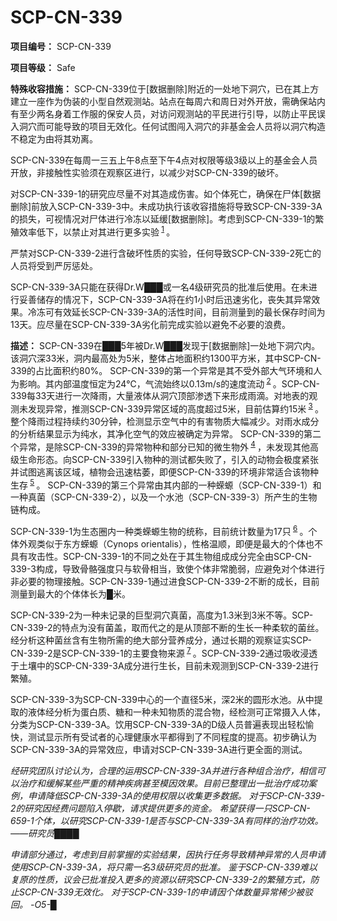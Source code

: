 # SCP-CN-339

**项目编号：** SCP-CN-339

**项目等级：** Safe

**特殊收容措施：** 
SCP-CN-339位于[数据删除]附近的一处地下洞穴，已在其上方建立一座作为伪装的小型自然观测站。站点在每周六和周日对外开放，需确保站内有至少两名身着工作服的保安人员，对访问观测站的平民进行引导，以防止平民误入洞穴而可能导致的项目无效化。任何试图闯入洞穴的非基金会人员将以洞穴构造不稳定为由将其劝离。

SCP-CN-339在每周一三五上午8点至下午4点对权限等级3级以上的基金会人员开放，非接触性实验须在观察区进行，以减少对SCP-CN-339的破坏。

对SCP-CN-339-1的研究应尽量不对其造成伤害。如个体死亡，确保在尸体[数据删除]前放入SCP-CN-339-3中。未成功执行该收容措施将导致SCP-CN-339-3A的损失，可视情况对尸体进行冷冻以延缓[数据删除]。考虑到SCP-CN-339-1的繁殖效率低下，以禁止对其进行更多实验<sup class='footnoteref'>
 <a shape='rect' class='footnoteref' id='footnoteref-1' href='javascript:;' onclick='WIKIDOT.page.utils.scrollToReference(&apos;footnote-1&apos;)'>1</a>
</sup>。

严禁对SCP-CN-339-2进行含破坏性质的实验，任何导致SCP-CN-339-2死亡的人员将受到严厉惩处。

SCP-CN-339-3A只能在获得Dr.W███或一名4级研究员的批准后使用。在未进行妥善储存的情况下，SCP-CN-339-3A将在约1小时后迅速劣化，丧失其异常效果。冷冻可有效延长SCP-CN-339-3A的活性时间，目前测量到的最长保存时间为13天。应尽量在SCP-CN-339-3A劣化前完成实验以避免不必要的浪费。

**描述：** 
SCP-CN-339在███5年被Dr.W███发现于[数据删除]一处地下洞穴内。该洞穴深33米，洞内最高处为5米，整体占地面积约1300平方米，其中SCP-CN-339的占比面积约80%。
SCP-CN-339的第一个异常是其不受外部大气环境和人为影响。其内部温度恒定为24℃，气流始终以0.13m/s的速度流动<sup class='footnoteref'>
 <a shape='rect' class='footnoteref' id='footnoteref-2' href='javascript:;' onclick='WIKIDOT.page.utils.scrollToReference(&apos;footnote-2&apos;)'>2</a>
</sup>。SCP-CN-339每33天进行一次降雨，大量液体从洞穴顶部渗透下来形成雨滴。对地表的观测未发现异常，推测SCP-CN-339异常区域的高度超过5米，目前估算约15米<sup class='footnoteref'>
 <a shape='rect' class='footnoteref' id='footnoteref-3' href='javascript:;' onclick='WIKIDOT.page.utils.scrollToReference(&apos;footnote-3&apos;)'>3</a>
</sup>。整个降雨过程持续约30分钟，检测显示空气中的有害物质大幅减少。对雨水成分的分析结果显示为纯水，其净化空气的效应被确定为异常。
SCP-CN-339的第二个异常，是除SCP-CN-339的异常物种和部分已知的微生物外<sup class='footnoteref'>
 <a shape='rect' class='footnoteref' id='footnoteref-4' href='javascript:;' onclick='WIKIDOT.page.utils.scrollToReference(&apos;footnote-4&apos;)'>4</a>
</sup>，未发现其他高级生命形态。向SCP-CN-339引入物种的测试都失败了，引入的动物会极度紧张并试图逃离该区域，植物会迅速枯萎，即便SCP-CN-339的环境非常适合该物种生存<sup class='footnoteref'>
 <a shape='rect' class='footnoteref' id='footnoteref-5' href='javascript:;' onclick='WIKIDOT.page.utils.scrollToReference(&apos;footnote-5&apos;)'>5</a>
</sup>。
SCP-CN-339的第三个异常由其内部的一种蝾螈（SCP-CN-339-1）和一种真菌（SCP-CN-339-2），以及一个水池（SCP-CN-339-3）所产生的生物链构成。

SCP-CN-339-1为生态圈内一种类蝾螈生物的统称，目前统计数量为17只<sup class='footnoteref'>
 <a shape='rect' class='footnoteref' id='footnoteref-6' href='javascript:;' onclick='WIKIDOT.page.utils.scrollToReference(&apos;footnote-6&apos;)'>6</a>
</sup>。个体外观类似于东方蝾螈（Cynops orientalis），性格温顺，即便是最大的个体也不具有攻击性。SCP-CN-339-1的不同之处在于其生物组成成分完全由SCP-CN-339-3构成，导致骨骼强度只与软骨相当，致使个体非常脆弱，应避免对个体进行非必要的物理接触。SCP-CN-339-1通过进食SCP-CN-339-2不断的成长，目前测量到最大的个体体长为█米。

SCP-CN-339-2为一种未记录的巨型洞穴真菌，高度为1.3米到3米不等。SCP-CN-339-2的特点为没有菌盖，取而代之的是从顶部不断的生长一种柔软的菌丝。经分析这种菌丝含有生物所需的绝大部分营养成分，通过长期的观察证实SCP-CN-339-2是SCP-CN-339-1的主要食物来源<sup class='footnoteref'>
 <a shape='rect' class='footnoteref' id='footnoteref-7' href='javascript:;' onclick='WIKIDOT.page.utils.scrollToReference(&apos;footnote-7&apos;)'>7</a>
</sup>。SCP-CN-339-2通过吸收浸透于土壤中的SCP-CN-339-3A成分进行生长，目前未观测到SCP-CN-339-2进行繁殖。

SCP-CN-339-3为SCP-CN-339中心的一个直径5米，深2米的圆形水池。从中提取的液体经分析为蛋白质、糖和一种未知物质的混合物，经检测可正常摄入人体，分类为SCP-CN-339-3A。饮用SCP-CN-339-3A的D级人员普遍表现出轻松愉快，测试显示所有受试者的心理健康水平都得到了不同程度的提高。初步确认为SCP-CN-339-3A的异常效应，申请对SCP-CN-339-3A进行更全面的测试。



<em>&#32463;&#30740;&#31350;&#22242;&#38431;&#35752;&#35770;&#35748;&#20026;&#65292;&#21512;&#29702;&#30340;&#36816;&#29992;SCP-CN-339-3A&#24182;&#36827;&#34892;&#21508;&#31181;&#32452;&#21512;&#27835;&#30103;&#65292;&#30456;&#20449;&#21487;&#20197;&#27835;&#30103;&#21644;&#32531;&#35299;&#26576;&#20123;&#20005;&#37325;&#30340;&#31934;&#31070;&#30142;&#30149;&#29978;&#33267;&#27169;&#22240;&#25928;&#26524;&#12290;&#30446;&#21069;&#24050;&#25972;&#29702;&#20986;&#19968;&#25209;&#27835;&#30103;&#25104;&#21151;&#26696;&#20363;&#65292;&#30003;&#35831;&#38477;&#20302;SCP-CN-339-3A&#30340;&#20351;&#29992;&#26435;&#38480;&#20197;&#25910;&#38598;&#26356;&#22810;&#25968;&#25454;&#12290;
&#23545;&#20110;SCP-CN-339-2&#30340;&#30740;&#31350;&#22240;&#32463;&#36153;&#38382;&#39064;&#38519;&#20837;&#20572;&#27463;&#65292;&#35831;&#27714;&#25552;&#20379;&#26356;&#22810;&#30340;&#36164;&#37329;&#12290;
&#24076;&#26395;&#33719;&#24471;&#19968;&#21482;SCP-CN-659-1&#20010;&#20307;&#65292;&#20197;&#30740;&#31350;SCP-CN-339-1&#26159;&#21542;&#19982;SCP-CN-339-3A&#26377;&#21516;&#26679;&#30340;&#27835;&#30103;&#21151;&#25928;&#12290;
&#8212;&#8212;&#30740;&#31350;&#21592;&#9608;&#9608;&#9608;&#9608;</em>

<em>&#30003;&#35831;&#37096;&#20998;&#36890;&#36807;&#65292;&#32771;&#34385;&#21040;&#30446;&#21069;&#25484;&#25569;&#30340;&#23454;&#39564;&#32467;&#26524;&#65292;&#22240;&#25191;&#34892;&#20219;&#21153;&#23548;&#33268;&#31934;&#31070;&#24322;&#24120;&#30340;&#20154;&#21592;&#30003;&#35831;&#20351;&#29992;SCP-CN-339-3A&#65292;&#23558;&#21482;&#38656;&#19968;&#21517;3&#32423;&#30740;&#31350;&#21592;&#30340;&#25209;&#20934;&#12290;
&#37492;&#20110;SCP-CN-339&#38590;&#20197;&#22797;&#21407;&#30340;&#24615;&#36136;&#65292;&#35758;&#20250;&#24050;&#25209;&#20934;&#25237;&#20837;&#26356;&#22810;&#30340;&#36164;&#28304;&#20197;&#30740;&#31350;SCP-CN-339-2&#30340;&#32321;&#27542;&#26041;&#24335;&#65292;&#38450;&#27490;SCP-CN-339&#26080;&#25928;&#21270;&#12290;
&#23545;&#20110;SCP-CN-339-1&#30340;&#30003;&#35831;&#22240;&#20010;&#20307;&#25968;&#37327;&#24322;&#24120;&#31232;&#23569;&#34987;&#39539;&#22238;&#12290;
-O5-&#9608;</em>



